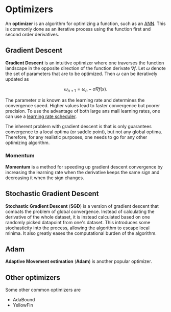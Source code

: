 # Optimizers

An **optimizer** is an algorithm for optimizing a function, such as an
[ANN](./ann.md). This is commonly done as an iterative process using the
function first and second order derivatives.

## Gradient Descent

**Gradient Descent** is an intuitive optimizer where one traverses the function
landscape in the opposite direction of the function derivate $\nabla f$. Let
$\omega$ denote the set of parameters that are to be optimized. Then $\omega$
can be iteratively updated as

$$
\omega_{n+1} = \omega_n - \alpha \nabla f(x).
$$

The parameter $\alpha$ is known as the learning rate and determines the
convergence speed. Higher values lead to faster convergence but poorer
precision. To use the advantage of both large ans mall learning rates, one can
use a [learning rate scheduler](./learning_rate_schedulers.md).

The inherent problem with gradient descent is that is only guarantees
convergence to a local optima (or saddle point), but not any global optima.
Therefore, for any realistic purposes, one needs to go for any other optimizing
algorithm.

### Momentum

**Momentum** is a method for speeding up gradient descent convergence by
increasing the learning rate when the derivative keeps the same sign and
decreasing it when the sign changes.

## Stochastic Gradient Descent

**Stochastic Gradient Descent** (**SGD**) is a version of gradient descent that
combats the problem of global convergence. Instead of calculating the derivative
of the whole dataset, it is instead calculated based on one randomly picked
datapoint from one's dataset. This introduces some stochasticity into the
process, allowing the algorithm to escape local minima. It also greatly eases
the computational burden of the algorithm.

## Adam

**Adaptive Movement estimation** (**Adam**) is another popular optimizer.

## Other optimizers

Some other common optimizers are

- AdaBound
- YellowFin
